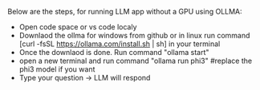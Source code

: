 Below are the steps, for running LLM app without a GPU using OLLMA:

- Open code space or vs code localy
- Downlaod the ollma for windows from github or in linux run command [curl -fsSL https://ollama.com/install.sh | sh] in your terminal
- Once the downlaod is done. Run command "ollama start"
- open a new terminal and run command "ollama run phi3" #replace the phi3 model if you want
- Type your question -> LLM will respond